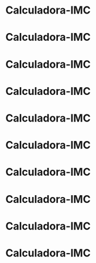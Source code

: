 # Calculadora-IMC
# Calculadora-IMC
# Calculadora-IMC
# Calculadora-IMC
# Calculadora-IMC
# Calculadora-IMC
# Calculadora-IMC
# Calculadora-IMC
# Calculadora-IMC
# Calculadora-IMC
